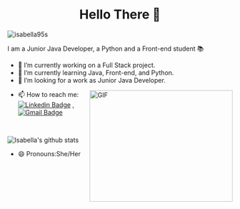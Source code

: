 <h1 align = "Center" >Hello There 👋 </h1>
<p align="left"> <img src="https://komarev.com/ghpvc/?username=Isabella95S" alt="isabella95s"  /> </p>

I am a Junior Java Developer, a Python and a Front-end student 📚

- 🔭 I’m currently working on a Full Stack project.
- 🌱 I’m currently learning Java, Front-end, and Python.
- 👯 I’m looking for a work as Junior Java Developer.

<img align="right" height="250" width="320" alt="GIF" src="C:\Users\desan\Downloads\download.html" />

- 📫 How to reach me: [![Linkedin Badge](https://img.shields.io/badge/-LinkedIn-blue?style=flat-square&logo=Linkedin&logoColor=white&link=https://www.linkedin.com/in/isabella-de-sanctis-174a01141/)](https://www.linkedin.com/in/isabella-de-sanctis-174a01141/) , [![Gmail Badge](https://img.shields.io/badge/-Gmail-c14438?style=flat-square&logo=Gmail&logoColor=white&link=mailto:desanctisisabella95@gmail.com)](mailto:desanctisisabella95@gmail.com)

<br>
<p align="left" >
<img alt="Isabella's github stats" src="https://github-readme-stats.vercel.app/api?username=Isabella95S&include_all_commits=true&count_private=true&show_owner=true&show_icons=true"  > </p></p>

- 😄 Pronouns:She/Her

 
